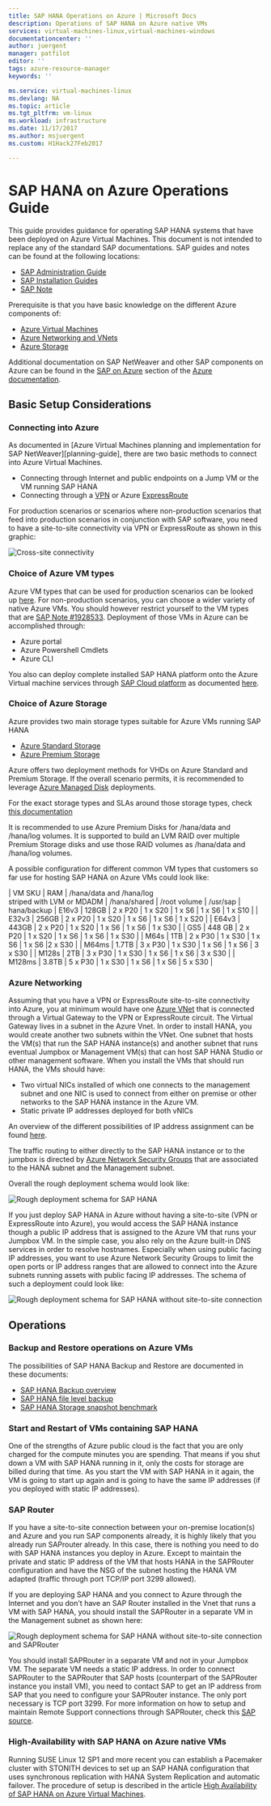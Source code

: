 ```yaml
---
title: SAP HANA Operations on Azure | Microsoft Docs
description: Operations of SAP HANA on Azure native VMs
services: virtual-machines-linux,virtual-machines-windows
documentationcenter: ''
author: juergent
manager: patfilot
editor: ''
tags: azure-resource-manager
keywords: ''

ms.service: virtual-machines-linux
ms.devlang: NA
ms.topic: article
ms.tgt_pltfrm: vm-linux
ms.workload: infrastructure
ms.date: 11/17/2017
ms.author: msjuergent
ms.custom: H1Hack27Feb2017

---
```


# SAP HANA on Azure Operations Guide
This guide provides guidance for operating SAP HANA systems that have been deployed on Azure Virtual Machines. This document is not intended to replace any of the standard SAP documentations. SAP guides and notes can be found at the following locations:

- [SAP Administration Guide](https://help.sap.com/viewer/6b94445c94ae495c83a19646e7c3fd56/2.0.02/en-US/330e5550b09d4f0f8b6cceb14a64cd22.html)
- [SAP Installation Guides](https://service.sap.com/instguides)
- [SAP Note](https://sservice.sap.com/notes)

Prerequisite is that you have basic knowledge on the different Azure components of:

- [Azure Virtual Machines](https://docs.microsoft.com/azure/virtual-machines/linux/tutorial-manage-vm)
- [Azure Networking and VNets](https://docs.microsoft.com/azure/virtual-machines/linux/tutorial-virtual-network)
- [Azure Storage](https://docs.microsoft.com/azure/virtual-machines/linux/tutorial-manage-disks)

Additional documentation on SAP NetWeaver and other SAP components on Azure can be found in the [SAP on Azure](https://docs.microsoft.com/azure/virtual-machines/workloads/sap/get-started) section of the [Azure documentation](https://docs.microsoft.com/azure/).

## Basic Setup Considerations
### Connecting into Azure
As documented in [Azure Virtual Machines planning and implementation for SAP NetWeaver][planning-guide], there are two basic methods to connect into Azure Virtual Machines. 

- Connecting through Internet and public endpoints on a Jump VM or the VM running SAP HANA
- Connecting through a [VPN](https://docs.microsoft.com/azure/vpn-gateway/vpn-gateway-howto-site-to-site-resource-manager-portal) or Azure [ExpressRoute](https://azure.microsoft.com/services/expressroute/)

For production scenarios or scenarios where non-production scenarios that feed into production scenarios in conjunction with SAP software, you need to have a site-to-site connectivity via VPN or ExpressRoute as shown in this graphic:

![Cross-site connectivity](media/virtual-machines-shared-sap-planning-guide/300-vpn-s2s.png)


### Choice of Azure VM types
Azure VM types that can be used for production scenarios can be looked up [here](https://www.sap.com/dmc/exp/2014-09-02-hana-hardware/enEN/iaas.html). For non-production scenarios, you can choose a wider variety of native Azure VMs. You should however restrict yourself to the VM types that are [SAP Note #1928533](https://launchpad.support.sap.com/#/notes/1928533). Deployment of those VMs in Azure can be accomplished through:

- Azure portal
- Azure Powershell Cmdlets
- Azure CLI

You also can deploy complete installed SAP HANA platform onto the Azure Virtual machine services through [SAP Cloud platform](https://cal.sap.com/) as documented [here](https://docs.microsoft.com/azure/virtual-machines/workloads/sap/cal-s4h).

### Choice of Azure Storage
Azure provides two main storage types suitable for Azure VMs running SAP HANA

- [Azure Standard Storage](https://docs.microsoft.com/azure/virtual-machines/windows/standard-storage)
- [Azure Premium Storage](https://docs.microsoft.com/azure/virtual-machines/windows/premium-storage)

Azure offers two deployment methods for VHDs on Azure Standard and Premium Storage. If the overall scenario permits, it is recommended to leverage [Azure Managed Disk](https://azure.microsoft.com/services/managed-disks/) deployments.

For the exact storage types and SLAs around those storage types, check [this documentation](https://azure.microsoft.com/pricing/details/managed-disks/)

It is recommended to use Azure Premium Disks for /hana/data and /hana/log volumes. It is supported to build an LVM RAID over multiple Premium Storage disks and use those RAID volumes as /hana/data and /hana/log volumes.

A possible configuration for different common VM types that customers so far use for hosting SAP HANA on Azure VMs could look like:

| VM SKU | RAM | /hana/data and /hana/log<br /> striped with LVM or MDADM | /hana/shared | /root volume | /usr/sap | hana/backup
| E16v3 | 128GB | 2 x P20 | 1 x S20 | 1 x S6 | 1 x S6 | 1 x S10 |
| E32v3 | 256GB | 2 x P20 | 1 x S20 | 1 x S6 | 1 x S6 | 1 x S20 |
| E64v3 | 443GB | 2 x P20 | 1 x S20 | 1 x S6 | 1 x S6 | 1 x S30 |
| GS5 | 448 GB | 2 x P20 | 1 x S20 | 1 x S6 | 1 x S6 | 1 x S30 |
| M64s | 1TB | 2 x P30 | 1 x S30 | 1 x S6 | 1 x S6 |2 x S30 |
| M64ms | 1.7TB | 3 x P30 | 1 x S30 | 1 x S6 | 1 x S6 | 3 x S30 |
| M128s | 2TB | 3 x P30 | 1 x S30 | 1 x S6 | 1 x S6 | 3 x S30 |
| M128ms | 3.8TB | 5 x P30 | 1 x S30 | 1 x S6 | 1 x S6 | 5 x S30 |


### Azure Networking
Assuming that you have a VPN or ExpressRoute site-to-site connectivity into Azure, you at minimum would have one [Azure VNet](https://docs.microsoft.com/azure/virtual-network/virtual-networks-overview) that is connected through a Virtual Gateway to the VPN or ExpressRoute circuit. The Virtual Gateway lives in a subnet in the Azure Vnet. In order to install HANA, you would create another two subnets within the VNet. One subnet that hosts the VM(s) that run the SAP HANA instance(s) and another subnet that runs eventual Jumpbox or Management VM(s) that can host SAP HANA Studio or other management software.
When you install the VMs that should run HANA, the VMs should have:

- Two virtual NICs installed of which one connects to the management subnet and one NIC is used to connect from either on premise or other networks to the SAP HANA instance in the Azure VM.
- Static private IP addresses deployed for both vNICs

An overview of the different possibilities of IP address assignment can be found [here](https://docs.microsoft.com/azure/virtual-network/virtual-network-ip-addresses-overview-arm). 

The traffic routing to either directly to the SAP HANA instance or to the jumpbox is directed by [Azure Network Security Groups](https://docs.microsoft.com/en-us/azure/virtual-network/virtual-networks-nsg) that are associated to the HANA subnet and the Management subnet.

Overall the rough deployment schema would look like:

![Rough deployment schema for SAP HANA](media/hana-vm-operations/hana-simple-networking.PNG)


If you just deploy SAP HANA in Azure without having a site-to-site (VPN or ExpressRoute into Azure), you would access the SAP HANA instance though a public IP address that is assigned to the Azure VM that runs your Jumpbox VM. In the simple case, you also rely on the Azure built-in DNS services in order to resolve hostnames. Especially when using public facing IP addresses, you want to use Azure Network Security Groups to limit the open ports or IP address ranges that are allowed to connect into the Azure subnets running assets with public facing IP addresses. The schema of such a deployment could look like:
  
![Rough deployment schema for SAP HANA without site-to-site connection](media/hana-vm-operations/hana-simple-networking2.PNG)
 


## Operations
### Backup and Restore operations on Azure VMs
The possibilities of SAP HANA Backup and Restore are documented in these documents:

- [SAP HANA Backup overview](https://docs.microsoft.com/azure/virtual-machines/workloads/sap/sap-hana-backup-guide)
- [SAP HANA file level backup](https://docs.microsoft.com/azure/virtual-machines/workloads/sap/sap-hana-backup-file-level)
- [SAP HANA Storage snapshot benchmark](https://docs.microsoft.com/en-us/azure/virtual-machines/workloads/sap/sap-hana-backup-storage-snapshots)



### Start and Restart of VMs containing SAP HANA
One of the strengths of Azure public cloud is the fact that you are only charged for the compute minutes you are spending. That means if you shut down a VM with SAP HANA running in it, only the costs for storage are billed during that time. As you start the VM with SAP HANA in it again, the VM is going to start up again and is going to have the same IP addresses (if you deployed with static IP addresses). 


### SAP Router 
If you have a site-to-site connection between your on-premise location(s) and Azure and you run SAP components already, it is highly likely that you already run SAProuter already. In this case, there is nothing you need to do with SAP HANA instances you deploy in Azure. Except to maintain the private and static IP address of the VM that hosts HANA in the SAPRouter configuration and have the NSG of the subnet hosting the HANA VM adapted (traffic through port TCP/IP port 3299 allowed).

If you are deploying SAP HANA and you connect to Azure through the Internet and you don't have an SAP Router installed in the Vnet that runs a VM with SAP HANA, you should install the SAPRouter in a separate VM in the Management subnet as shown here:


![Rough deployment schema for SAP HANA without site-to-site connection and SAPRouter](media/hana-vm-operations/hana-simple-networking3.PNG)

You should install SAPRouter in a separate VM and not in your Jumpbox VM. The separate VM needs a static IP address. In order to connect SAPRouter to the SAPRouter that SAP hosts (counterpart of the SAPRouter instance you install VM), you need to contact SAP to get an IP address from SAP that you need to configure your SAPRouter instance. The only port necessary is TCP port 3299.
For more information on how to setup and maintain Remote Support connections through SAPRouter, check this [SAP source](https://support.sap.com/en/tools/connectivity-tools/remote-support.html).

### High-Availability with SAP HANA on Azure native VMs
Running SUSE Linux 12 SP1 and more recent you can establish a Pacemaker cluster with STONITH devices to set up an SAP HANA configuration that uses synchronous replication with HANA System Replication and automatic failover. The procedure of setup is described in the article [High Availability of SAP HANA on Azure Virtual Machines](https://docs.microsoft.com/en-us/azure/virtual-machines/workloads/sap/sap-hana-high-availability).

 










